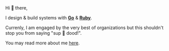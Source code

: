 Hi :wave: there,

I design & build systems with [**Go**](https://golang.org) & [**Ruby**](https://www.ruby-lang.org).

Currenly, I am engaged by the very best of organizations but this shouldn't stop you from saying "sup :wave: dood!".

You may read more about me [here](https://panos.nefeloma.io).
